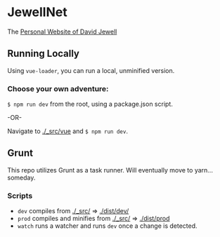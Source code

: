 # JewellNet

The [Personal Website of David Jewell](https://www.davidjewell.nyc)

## Running Locally

Using `vue-loader`, you can run a local, unminified version.

### Choose your own adventure:

`$ npm run dev` from the root, using a package.json script.

-OR-

Navigate to [./\_src/vue](_src/vue) and `$ npm run dev`.

## Grunt

This repo utilizes Grunt as a task runner. Will eventually move to yarn... someday.

### Scripts
- `dev` compiles from [./\_src/](_src) => [./dist/dev/](dist/dev)
- `prod` compiles and minifies from [./\_src/](_src) => [./dist/prod](dist/prod)
- `watch` runs a watcher and runs `dev` once a change is detected.
